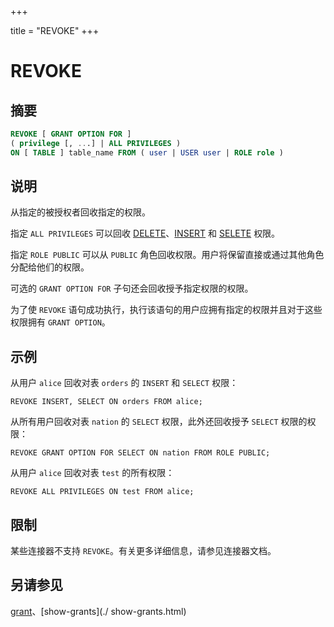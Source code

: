 +++

title = "REVOKE"
+++

# REVOKE

## 摘要

``` sql
REVOKE [ GRANT OPTION FOR ]
( privilege [, ...] | ALL PRIVILEGES )
ON [ TABLE ] table_name FROM ( user | USER user | ROLE role )
```

## 说明

从指定的被授权者回收指定的权限。

指定 `ALL PRIVILEGES` 可以回收 [DELETE](./delete.html)、[INSERT](./insert.html) 和 [SELETE](./select.html) 权限。

指定 `ROLE PUBLIC` 可以从 `PUBLIC` 角色回收权限。用户将保留直接或通过其他角色分配给他们的权限。

可选的 `GRANT OPTION FOR` 子句还会回收授予指定权限的权限。

为了使 `REVOKE` 语句成功执行，执行该语句的用户应拥有指定的权限并且对于这些权限拥有 `GRANT OPTION`。

## 示例

从用户 `alice` 回收对表 `orders` 的 `INSERT` 和 `SELECT` 权限：

    REVOKE INSERT, SELECT ON orders FROM alice;

从所有用户回收对表 `nation` 的 `SELECT` 权限，此外还回收授予 `SELECT` 权限的权限：

    REVOKE GRANT OPTION FOR SELECT ON nation FROM ROLE PUBLIC;

从用户 `alice` 回收对表 `test` 的所有权限：

    REVOKE ALL PRIVILEGES ON test FROM alice;

## 限制

某些连接器不支持 `REVOKE`。有关更多详细信息，请参见连接器文档。

## 另请参见

[grant](./grant.html)、[show-grants](./ show-grants.html)